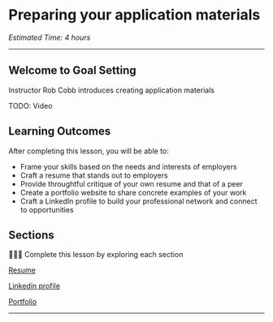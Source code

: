
# Preparing your application materials
*Estimated Time: 4 hours*

---

## Welcome to Goal Setting
<aside>
  Instructor Rob Cobb introduces creating application materials
</aside>

TODO: Video

## **Learning Outcomes**

After completing this lesson, you will be able to:

- Frame your skills based on the needs and interests of employers
- Craft a resume that stands out to employers
- Provide throughtful critique of your own resume and that of a peer 
- Create a portfolio website to share concrete examples of your work
- Craft a LinkedIn profile to build your professional network and connect to opportunities


## Sections

<aside>

👩🏿‍🏫 Complete this lesson by exploring each section

</aside>

[Resume](/lessons/application-materials/resume.md)

[Linkedin profile](/lessons/application-materials/webprofiles.md)

[Portfolio](/lessons/application-materials/portfolio.md)



---
